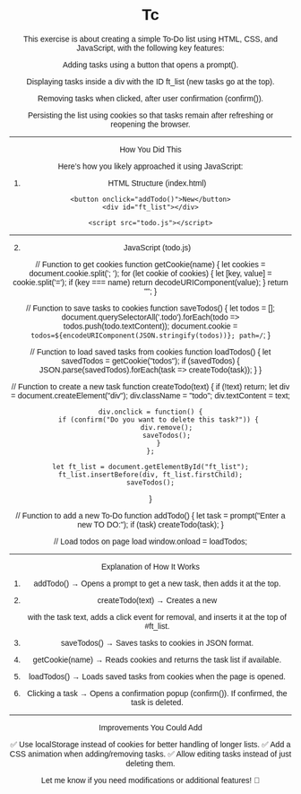 # Tc

This exercise is about creating a simple To-Do list using HTML, CSS, and JavaScript, with the following key features:

Adding tasks using a button that opens a prompt().

Displaying tasks inside a div with the ID ft_list (new tasks go at the top).

Removing tasks when clicked, after user confirmation (confirm()).

Persisting the list using cookies so that tasks remain after refreshing or reopening the browser.



---

How You Did This

Here’s how you likely approached it using JavaScript:

1. HTML Structure (index.html)

<!DOCTYPE html>
<html lang="en">
<head>
    <meta charset="UTF-8">
    <meta name="viewport" content="width=device-width, initial-scale=1.0">
    <title>To-Do List</title>
    <style>
        body { text-align: center; font-family: Arial, sans-serif; }
        #ft_list { margin-top: 20px; padding: 10px; border: 1px solid #000; min-height: 100px; }
        .todo { padding: 10px; margin: 5px; background: lightgray; cursor: pointer; }
    </style>
</head>
<body>

    <button onclick="addTodo()">New</button>
    <div id="ft_list"></div>

    <script src="todo.js"></script>
</body>
</html>


---

2. JavaScript (todo.js)

// Function to get cookies
function getCookie(name) {
    let cookies = document.cookie.split('; ');
    for (let cookie of cookies) {
        let [key, value] = cookie.split('=');
        if (key === name) return decodeURIComponent(value);
    }
    return "";
}

// Function to save tasks to cookies
function saveTodos() {
    let todos = [];
    document.querySelectorAll('.todo').forEach(todo => todos.push(todo.textContent));
    document.cookie = `todos=${encodeURIComponent(JSON.stringify(todos))}; path=/`;
}

// Function to load saved tasks from cookies
function loadTodos() {
    let savedTodos = getCookie("todos");
    if (savedTodos) {
        JSON.parse(savedTodos).forEach(task => createTodo(task));
    }
}

// Function to create a new task
function createTodo(text) {
    if (!text) return;
    let div = document.createElement("div");
    div.className = "todo";
    div.textContent = text;

    div.onclick = function() {
        if (confirm("Do you want to delete this task?")) {
            div.remove();
            saveTodos();
        }
    };

    let ft_list = document.getElementById("ft_list");
    ft_list.insertBefore(div, ft_list.firstChild);
    saveTodos();
}

// Function to add a new To-Do
function addTodo() {
    let task = prompt("Enter a new TO DO:");
    if (task) createTodo(task);
}

// Load todos on page load
window.onload = loadTodos;


---

Explanation of How It Works

1. addTodo() → Opens a prompt to get a new task, then adds it at the top.


2. createTodo(text) → Creates a new <div> with the task text, adds a click event for removal, and inserts it at the top of #ft_list.


3. saveTodos() → Saves tasks to cookies in JSON format.


4. getCookie(name) → Reads cookies and returns the task list if available.


5. loadTodos() → Loads saved tasks from cookies when the page is opened.


6. Clicking a task → Opens a confirmation popup (confirm()). If confirmed, the task is deleted.




---

Improvements You Could Add

✅ Use localStorage instead of cookies for better handling of longer lists.
✅ Add a CSS animation when adding/removing tasks.
✅ Allow editing tasks instead of just deleting them.

Let me know if you need modifications or additional features! 🚀

